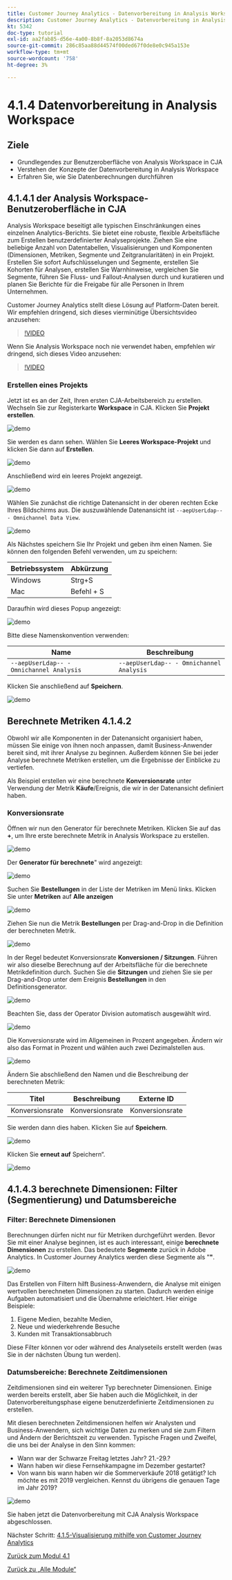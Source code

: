 ```yaml
---
title: Customer Journey Analytics - Datenvorbereitung in Analysis Workspace
description: Customer Journey Analytics - Datenvorbereitung in Analysis Workspace
kt: 5342
doc-type: tutorial
exl-id: aa2fab85-d56e-4a00-8b8f-8a2053d8674a
source-git-commit: 286c85aa88d44574f00ded67f0de8e0c945a153e
workflow-type: tm+mt
source-wordcount: '758'
ht-degree: 3%

---
```


# 4.1.4 Datenvorbereitung in Analysis Workspace

## Ziele

- Grundlegendes zur Benutzeroberfläche von Analysis Workspace in CJA
- Verstehen der Konzepte der Datenvorbereitung in Analysis Workspace
- Erfahren Sie, wie Sie Datenberechnungen durchführen

## 4.1.4.1 der Analysis Workspace-Benutzeroberfläche in CJA

Analysis Workspace beseitigt alle typischen Einschränkungen eines einzelnen Analytics-Berichts. Sie bietet eine robuste, flexible Arbeitsfläche zum Erstellen benutzerdefinierter Analyseprojekte. Ziehen Sie eine beliebige Anzahl von Datentabellen, Visualisierungen und Komponenten (Dimensionen, Metriken, Segmente und Zeitgranularitäten) in ein Projekt. Erstellen Sie sofort Aufschlüsselungen und Segmente, erstellen Sie Kohorten für Analysen, erstellen Sie Warnhinweise, vergleichen Sie Segmente, führen Sie Fluss- und Fallout-Analysen durch und kuratieren und planen Sie Berichte für die Freigabe für alle Personen in Ihrem Unternehmen.

Customer Journey Analytics stellt diese Lösung auf Platform-Daten bereit. Wir empfehlen dringend, sich dieses vierminütige Übersichtsvideo anzusehen:

>[!VIDEO](https://video.tv.adobe.com/v/35109?quality=12&learn=on&enablevpops)

Wenn Sie Analysis Workspace noch nie verwendet haben, empfehlen wir dringend, sich dieses Video anzusehen:

>[!VIDEO](https://video.tv.adobe.com/v/35525?quality=12&learn=on&enablevpops&captions=ger)

### Erstellen eines Projekts

Jetzt ist es an der Zeit, Ihren ersten CJA-Arbeitsbereich zu erstellen. Wechseln Sie zur Registerkarte **Workspace** in CJA.
Klicken Sie **Projekt erstellen**.

![demo](./images/prmenu.png)

Sie werden es dann sehen. Wählen Sie **Leeres Workspace-Projekt** und klicken Sie dann auf **Erstellen**.

![demo](./images/prmenu1.png)

Anschließend wird ein leeres Projekt angezeigt.

![demo](./images/premptyprojects.png)

Wählen Sie zunächst die richtige Datenansicht in der oberen rechten Ecke Ihres Bildschirms aus. Die auszuwählende Datenansicht ist `--aepUserLdap-- - Omnichannel Data View`.

![demo](./images/prdv.png)

Als Nächstes speichern Sie Ihr Projekt und geben ihm einen Namen. Sie können den folgenden Befehl verwenden, um zu speichern:

| Betriebssystem | Abkürzung |
| ----------------- |-------------| 
| Windows | Strg+S |
| Mac | Befehl + S |

Daraufhin wird dieses Popup angezeigt:

![demo](./images/prsave.png)

Bitte diese Namenskonvention verwenden:

| Name | Beschreibung |
| ----------------- |-------------| 
| `--aepUserLdap-- - Omnichannel Analysis` | `--aepUserLdap-- - Omnichannel Analysis` |

Klicken Sie anschließend auf **Speichern**.

![demo](./images/prsave2.png)

## Berechnete Metriken 4.1.4.2

Obwohl wir alle Komponenten in der Datenansicht organisiert haben, müssen Sie einige von ihnen noch anpassen, damit Business-Anwender bereit sind, mit ihrer Analyse zu beginnen. Außerdem können Sie bei jeder Analyse berechnete Metriken erstellen, um die Ergebnisse der Einblicke zu vertiefen.

Als Beispiel erstellen wir eine berechnete **Konversionsrate** unter Verwendung der Metrik **Käufe**/Ereignis, die wir in der Datenansicht definiert haben.

### Konversionsrate

Öffnen wir nun den Generator für berechnete Metriken. Klicken Sie auf das **+**, um Ihre erste berechnete Metrik in Analysis Workspace zu erstellen.

![demo](./images/pradd.png)

Der **Generator für berechnete**&quot; wird angezeigt:

![demo](./images/prbuilder.png)

Suchen Sie **Bestellungen** in der Liste der Metriken im Menü links. Klicken Sie unter **Metriken** auf **Alle anzeigen**

![demo](./images/calcbuildercr1.png)

Ziehen Sie nun die Metrik **Bestellungen** per Drag-and-Drop in die Definition der berechneten Metrik.

![demo](./images/calcbuildercr2.png)

In der Regel bedeutet Konversionsrate **Konversionen / Sitzungen**. Führen wir also dieselbe Berechnung auf der Arbeitsfläche für die berechnete Metrikdefinition durch. Suchen Sie die **Sitzungen** und ziehen Sie sie per Drag-and-Drop unter dem Ereignis **Bestellungen** in den Definitionsgenerator.

![demo](./images/calcbuildercr3.png)

Beachten Sie, dass der Operator Division automatisch ausgewählt wird.

![demo](./images/calcbuildercr4.png)

Die Konversionsrate wird im Allgemeinen in Prozent angegeben. Ändern wir also das Format in Prozent und wählen auch zwei Dezimalstellen aus.

![demo](./images/calcbuildercr5.png)

Ändern Sie abschließend den Namen und die Beschreibung der berechneten Metrik:

| Titel | Beschreibung | Externe ID |
| ----------------- |-------------| -------------| 
| Konversionsrate | Konversionsrate | Konversionsrate |

Sie werden dann dies haben. Klicken Sie auf **Speichern**.

![demo](./images/calcbuildercr6.png)

Klicken Sie **erneut auf** Speichern“.

![demo](./images/calcbuildercr6a.png)

## 4.1.4.3 berechnete Dimensionen: Filter (Segmentierung) und Datumsbereiche

### Filter: Berechnete Dimensionen

Berechnungen dürfen nicht nur für Metriken durchgeführt werden. Bevor Sie mit einer Analyse beginnen, ist es auch interessant, einige **berechnete Dimensionen** zu erstellen. Das bedeutete **Segmente** zurück in Adobe Analytics. In Customer Journey Analytics werden diese Segmente als &quot;**&quot;**.

![demo](./images/prfilters.png)

Das Erstellen von Filtern hilft Business-Anwendern, die Analyse mit einigen wertvollen berechneten Dimensionen zu starten. Dadurch werden einige Aufgaben automatisiert und die Übernahme erleichtert. Hier einige Beispiele:

1. Eigene Medien, bezahlte Medien,
2. Neue und wiederkehrende Besuche
3. Kunden mit Transaktionsabbruch

Diese Filter können vor oder während des Analyseteils erstellt werden (was Sie in der nächsten Übung tun werden).

### Datumsbereiche: Berechnete Zeitdimensionen

Zeitdimensionen sind ein weiterer Typ berechneter Dimensionen. Einige werden bereits erstellt, aber Sie haben auch die Möglichkeit, in der Datenvorbereitungsphase eigene benutzerdefinierte Zeitdimensionen zu erstellen.

Mit diesen berechneten Zeitdimensionen helfen wir Analysten und Business-Anwendern, sich wichtige Daten zu merken und sie zum Filtern und Ändern der Berichtszeit zu verwenden. Typische Fragen und Zweifel, die uns bei der Analyse in den Sinn kommen:

- Wann war der Schwarze Freitag letztes Jahr? 21.-29.?
- Wann haben wir diese Fernsehkampagne im Dezember gestartet?
- Von wann bis wann haben wir die Sommerverkäufe 2018 getätigt? Ich möchte es mit 2019 vergleichen. Kennst du übrigens die genauen Tage im Jahr 2019?

![demo](./images/timedimensions.png)

Sie haben jetzt die Datenvorbereitung mit CJA Analysis Workspace abgeschlossen.

Nächster Schritt: [4.1.5-Visualisierung mithilfe von Customer Journey Analytics](./ex5.md)

[Zurück zum Modul 4.1](./customer-journey-analytics-build-a-dashboard.md)

[Zurück zu „Alle Module“](./../../../overview.md)
